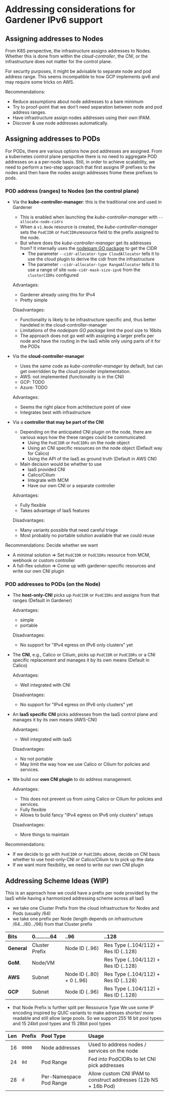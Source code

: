 # Addressing considerations for Gardener IPv6 support

## Assigning addresses to Nodes

From K8S perspective, the infrastructure assigns addresses to Nodes. Whether this is done from within the *cloud-controller*, the *CNI*, or the infrastructure does not matter for the control plane.

For security purposes, it might be advisable to separate node and pod address range.
This seems incompatible to how GCP implements ipv6 and may require some tricks on AWS.

Recommendations:
- Reduce assumptions about node addresses to a bare minimum
- Try to proof-point that we don't need separation between node and pod address ranges.
- Have infrastructure assign nodes addresses using their own IPAM.
- Discover & use node addresses automatically.

## Assigning addresses to PODs

For PODs, there are various options how pod addresses are assigned.
From a kubernetes control plane perspctive there is no need to aggregate POD addresses on a a per-node basis.
Still, in order to achieve scalability, we need to perform a two-step approach that first assigns IP prefixes to the nodes and then have the nodes assign addresses frome these prefixes to pods.

### POD address (ranges) to Nodes (on the control plane)

- Via the **kube-controller-manager**: this is the traditional one and used in Gardener
  - This is enabled when launching the *kube-controller-manager* with  ```--allocate-node-cidrs```
  - When a `v1.Node` resource is created, the *kube-controller-manager* sets the `PodCIDR` or `PodCIDRs`resource field to the prefix assigned to the node.
  - But where does the *kube-controller-manager* get its addresses from? It internally uses the [nodeipam GO package](https://pkg.go.dev/k8s.io/kubernetes/pkg/controller/nodeipam) to get the CIDR
    - The parameter ```--cidr-allocator-type CloudAllocator``` tells it to use the cloud plugin to derive the cidr from the infrastructure
    - The parameter ```--cidr-allocator-type RangeAllocator``` tells it to use a range of site ```node-cidr-mask-size-ipv6``` from the ```clusterCIDRs``` configured

  Advantages:
    - Gardener already using this for IPv4
    - Pretty simple

  Disadvantages:
    - Functionality is likely to be infrastructure specific and, thus better handeled in the cloud-controller-manager
    - Limitations of the *nodeipam GO package* limit the pool size to 16bits
    - The approach does not go well with assigning a larger prefix per node and have the routing in the IaaS while only using parts of it for the PODs

- Via the **cloud-controller-manager**

  - Uses the same code as *kube-controller-manager* by default, but can get overridden by the cloud provider implementation.
  - AWS: not implemented (functionality is in the CNI)
  - GCP: TODO
  - Azure: TODO

  Advantages:
    - Seems the right place from achtitecture point of view
    - Integrates best with infrastructure

- Via a **controller that may be part of the CNI**
  - Depending on the anticipated CNI plugin on the node, there are various ways how the these ranges could be communicated:
    - Using the `PodCIDR` or `PodCIDRs` on the node object
    - Using an CNI specific resources on the node object (Default way for Calico)
    - Using the API of the IaaS as ground truth (Default in AWS CNI)
  - Main decision would be whether to use
    - IaaS provided CNI
    - Calico/Cilium
    - Integrate with MCM
    - Have our own CNI or a separate controller

  Advantages:
   - Fully flexible
   - Takes advantage of IaaS features

  Disadvantages:
   - Many variants possible that need careful triage
   - Most probably no portable solution available that we could reuse

Recommendations: Decide whether we want
  - A minimal solution => Set `PodCIDR` or `PodCIDRs` resource from MCM, webhook or custom controller
  - A full-flex solution => Come up with gardener-specific resources and write our own CNI plugin

### POD addresses to PODs (on the Node)

- The **host-only-CNI** picks up `PodCIDR` or `PodCIDRs` and assigns from that ranges (Default in Gardener)

  Advantages:
  - simple
  - portable

  Disadvantages:
  - No support for "IPv4 egress on IPv6 only clusters" yet

- The **CNI**, e.g., Calico or Cilium, picks up `PodCIDR` or `PodCIDRs` or a CNI specific replacement and manages it by its own means (Default in Calico)

  Advantages:
  - Well integrated with CNI

  Disadvantages:
  - No support for "IPv4 egress on IPv6 only clusters" yet

- An **IaaS specific CNI** picks addresses from the IaaS control plane and manages it by its own means (AWS-CNI)

  Advantages:
  - Well integrated with IaaS

  Disadvantages:
  - No not portable
  - May limit the way how we use Calico or Cilium for policies and services.

- We build our **own CNI plugin** to do address management.

  Advantages:
  - This does not prevent us from using Calico or Cilium for policies and services.
  - Fully flexible
  - Allows to build fancy "IPv4 egress on IPv6 only clusters" setups

  Disadvantages:
  - More things to maintain

Recommendations:
- If we decide to go with `PodCIDR` or `PodCIDRs` above, decide on CNI basis whether to use host-only-CNI or Calico/Cilium to to pick up the data
- If we want more flexibility, we need to write our own CNI plugin


## Addressing Scheme Ideas (WIP)

This is an approach how we could have a prefix per node provided by the IaaS while having a harmonized addressing scheme across all IaaS

- we take one Cluster Prefix from the cloud infrastructure for Nodes and Pods (usually /64)
- we take one prefix per Node (length depends on infrastructure /64.../80.../96) from that Cluster prefix

| **Bits**    | 0...........64 |                      ..96 |                                      ..128 |
| :---------- | :------------- | :------------------------ | :----------------------------------------- |
| **General** | Cluster Prefix | Node ID (..96)            | Res Type (..104/112) + Res ID (..128) |
| **GoM**.    | Node/VM        |                           | Res Type (..104/112) + Res ID (..128) |
| **AWS**     | Subnet         | Node ID (..80) + 0 (..96) | Res Type (..104/112) + Res ID (..128) |
| **GCP**     | Subnet         | Node ID (..96)            | Res Type (..104/112) + Res ID (..128) |

- that Node Prefix is further split per Ressource Type
  We use some IP encoding inspired by QUIC variants to make adresses shorter/ more readable and still
  allow large pools. So we support 255 16 bit pool types and 15 24bit pool types and 15 28bit pool types

| **Len** | **Prefix** | **Pool Type**           | **Usage** |
| ------: | :--------- | :---------------------- | :-------------------------------------------------------------- |
|      16 | `0000`     | Node addresses          | Used to address nodes / services on the node                    |
|      24 | `0d`       | Pod Range       | Fed into PodCIDRs to let CNI pick addresses                     ||
|      28 | `d`        | Per-Namespace Pod Range | Allow custom CNI IPAM to construct addresses (12b NS + 16b Pod) |

